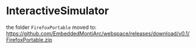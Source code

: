 # InteractiveSimulator

the folder `FirefoxPortable` moved to:
https://github.com/EmbeddedMontiArc/webspace/releases/download/v0.1/FirefoxPortable.zip

